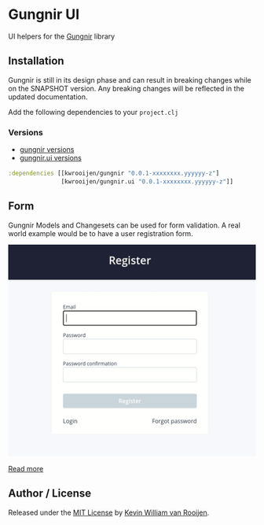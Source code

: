 # Gungnir UI

UI helpers for the [Gungnir](https://www.github.com/kwrooijen/gungnir) library

## Installation

Gungnir is still in its design phase and can result in breaking changes while on
the SNAPSHOT version. Any breaking changes will be reflected in the updated
documentation.

Add the following dependencies to your `project.clj`

### Versions
* [gungnir versions](http://repo.clojars.org/kwrooijen/gungnir/0.0.1-SNAPSHOT/)
* [gungnir.ui versions](http://repo.clojars.org/kwrooijen/gungnir.ui/0.0.1-SNAPSHOT/)

```clojure
:dependencies [[kwrooijen/gungnir "0.0.1-xxxxxxxx.yyyyyy-z"]
               [kwrooijen/gungnir.ui "0.0.1-xxxxxxxx.yyyyyy-z"]]
```

## Form

Gungnir Models and Changesets can be used for form validation. A real world
example would be to have a user registration form. 

![form-validation](https://raw.githubusercontent.com/kwrooijen/gungnir.ui/master/assets/form-validation.gif)

[Read more](https://kwrooijen.github.io/gungnir/form.html)

## Author / License

Released under the [MIT License] by [Kevin William van Rooijen].

[Kevin William van Rooijen]: https://twitter.com/kwrooijen

[MIT License]: https://github.com/kwrooijen/gungnir/blob/master/LICENSE
